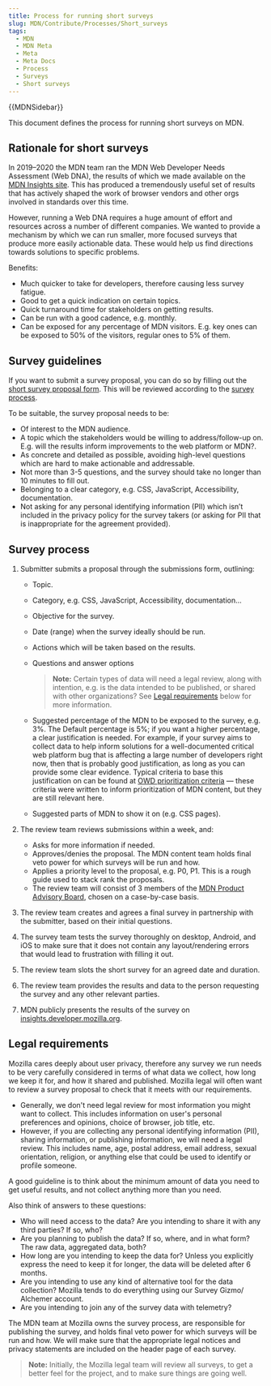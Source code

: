 ```yaml
---
title: Process for running short surveys
slug: MDN/Contribute/Processes/Short_surveys
tags:
  - MDN
  - MDN Meta
  - Meta
  - Meta Docs
  - Process
  - Surveys
  - Short surveys
---
```

{{MDNSidebar}}

This document defines the process for running short surveys on MDN.

## Rationale for short surveys

In 2019–2020 the MDN team ran the MDN Web Developer Needs Assessment (Web DNA), the results of which we made available on the [MDN Insights site](https://insights.developer.mozilla.org/). This has produced a tremendously useful set of results that has actively shaped the work of browser vendors and other orgs involved in standards over this time.

However, running a Web DNA requires a huge amount of effort and resources across a number of different companies. We wanted to provide a mechanism by which we can run smaller, more focused surveys that produce more easily actionable data. These would help us find directions towards solutions to specific problems.

Benefits:

- Much quicker to take for developers, therefore causing less survey fatigue.
- Good to get a quick indication on certain topics.
- Quick turnaround time for stakeholders on getting results.
- Can be run with a good cadence, e.g. monthly.
- Can be exposed for any percentage of MDN visitors. E.g. key ones can be exposed to 50% of the visitors, regular ones to 5% of them.

## Survey guidelines

If you want to submit a survey proposal, you can do so by filling out the [short survey proposal form](https://www.surveygizmo.com/s3/6306724/Short-survey-proposal-form). This will be reviewed according to the [survey process](#survey_process).

To be suitable, the survey proposal needs to be:

- Of interest to the MDN audience.
- A topic which the stakeholders would be willing to address/follow-up on. E.g. will the results inform improvements to the web platform or MDN?.
- As concrete and detailed as possible, avoiding high-level questions which are hard to make actionable and addressable.
- Not more than 3-5 questions, and the survey should take no longer than 10 minutes to fill out.
- Belonging to a clear category, e.g. CSS, JavaScript, Accessibility, documentation.
- Not asking for any personal identifying information (PII) which isn’t included in the privacy policy for the survey takers (or asking for PII that is inappropriate for the agreement provided).

## Survey process

1. Submitter submits a proposal through the submissions form, outlining:

    - Topic.
    - Category, e.g. CSS, JavaScript, Accessibility, documentation...
    - Objective for the survey.
    - Date (range) when the survey ideally should be run.
    - Actions which will be taken based on the results.
    - Questions and answer options

      > **Note:** Certain types of data will need a legal review, along with intention, e.g. is the data intended to be published, or shared with other organizations? See [Legal requirements](#legal_requirements) below for more information.

    - Suggested percentage of the MDN to be exposed to the survey, e.g. 3%. The Default percentage is 5%; if you want a higher percentage, a clear justification is needed. For example, if your survey aims to collect data to help inform solutions for a well-documented critical web platform bug that is affecting a large number of developers right now, then that is probably good justification, as long as you can provide some clear evidence. Typical criteria to base this justification on can be found at [OWD prioritization criteria](https://github.com/openwebdocs/project/blob/main/steering-committee/prioritization-criteria.md) — these criteria were written to inform prioritization of MDN content, but they are still relevant here.
    - Suggested parts of MDN to show it on (e.g. CSS pages).

2. The review team reviews submissions within a week, and:

    - Asks for more information if needed.
    - Approves/denies the proposal. The MDN content team holds final veto power for which surveys will be run and how.
    - Applies a priority level to the proposal, e.g. P0, P1. This is a rough guide used to stack rank the proposals.
    - The review team will consist of 3 members of the [MDN Product Advisory Board](/en-US/docs/MDN/MDN_Product_Advisory_Board), chosen on a case-by-case basis.

3. The review team creates and agrees a final survey in partnership with the submitter, based on their initial questions.
4. The survey team tests the survey thoroughly on desktop, Android, and iOS to make sure that it does not contain any layout/rendering errors that would lead to frustration with filling it out.
5. The review team slots the short survey for an agreed date and duration.
6. The review team provides the results and data to the person requesting the survey and any other relevant parties.
7. MDN publicly presents the results of the survey on [insights.developer.mozilla.org](https://insights.developer.mozilla.org/).

## Legal requirements

Mozilla cares deeply about user privacy, therefore any survey we run needs to be very carefully considered in terms of what data we collect, how long we keep it for, and how it shared and published. Mozilla legal will often want to review a survey proposal to check that it meets with our requirements.

- Generally, we don't need legal review for most information you might want to collect. This includes information on user's personal preferences and opinions, choice of browser, job title, etc.
- However, if you are collecting any personal identifying information (PII), sharing information, or publishing information, we will need a legal review. This includes name, age, postal address, email address, sexual orientation, religion, or anything else that could be used to identify or profile someone.

A good guideline is to think about the minimum amount of data you need to get useful results, and not collect anything more than you need.

Also think of answers to these questions:

- Who will need access to the data? Are you intending to share it with any third parties? If so, who?
- Are you planning to publish the data? If so, where, and in what form? The raw data, aggregated data, both?
- How long are you intending to keep the data for? Unless you explicitly express the need to keep it for longer, the data will be deleted after 6 months.
- Are you intending to use any kind of alternative tool for the data collection? Mozilla tends to do everything using our Survey Gizmo/ Alchemer account.
- Are you intending to join any of the survey data with telemetry?

The MDN team at Mozilla owns the survey process, are responsible for publishing the survey, and holds final veto power for which surveys will be run and how. We will make sure that the appropriate legal notices and privacy statements are included on the header page of each survey.

> **Note:** Initially, the Mozilla legal team will review all surveys, to get a better feel for the project, and to make sure things are going well.
